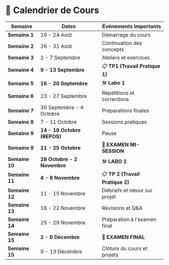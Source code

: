 # 📅 **Calendrier de Cours**

| **Semaine**    | **Dates**                  | **Événements Importants**            |
|----------------|----------------------------|--------------------------------------|
| **Semaine 1**  | 19 - 24 Août                | Démarrage du cours                   |
| **Semaine 2**  | 26 - 31 Août                | Continuation des concepts            |
| **Semaine 3**  | 2 - 7 Septembre             | Ateliers et exercices                |
| **Semaine 4**  | **9 - 13 Septembre**        | 📋 **TP1 (Travail Pratique 1)**       |
| **Semaine 5**  | **16 - 20 Septembre**       | 🛠️ **Labo 1**                        |
| **Semaine 6**  | 23 - 27 Septembre           | Répétitions et corrections           |
| **Semaine 7**  | 30 Septembre - 4 Octobre    | Préparations finales                 |
| **Semaine 8**  | 7 - 11 Octobre              | Sessions pratiques                   |
| **Semaine 9**  | **14 - 18 Octobre (REPOS)** | Pause                               |
| **Semaine 9**  | **21 - 25 Octobre**         | 📝 **EXAMEN MI-SESSION**              |
| **Semaine 10** | **28 Octobre - 2 Novembre** | 🛠️ **LABO 2**                        |
| **Semaine 11** | **4 - 8 Novembre**          | 📋 **TP 2 (Travail Pratique 2)**      |
| **Semaine 12** | 11 - 15 Novembre            | Débriefs et retour sur projet        |
| **Semaine 13** | 18 - 22 Novembre            | Révisions et Q&A                    |
| **Semaine 14** | 25 - 29 Novembre            | Préparation à l'examen final         |
| **Semaine 15** | **2 - 6 Décembre**          | 📝 **EXAMEN FINAL**                   |
| **Semaine 15** | 9 - 13 Décembre             | Clôture du cours et projets          |

